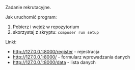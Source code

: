 Zadanie rekrutacyjne.

Jak uruchomić program:
1. Pobierz i wejdź w repozytorium
2. skorzystaj z skryptu: `composer run setup`

Linki:
- http://127.0.0.1:8000/register - rejestracja
- http://127.0.0.1:8000/ - formularz wprowadzania danych
- http://127.0.0.1:8000/data - lista danych

